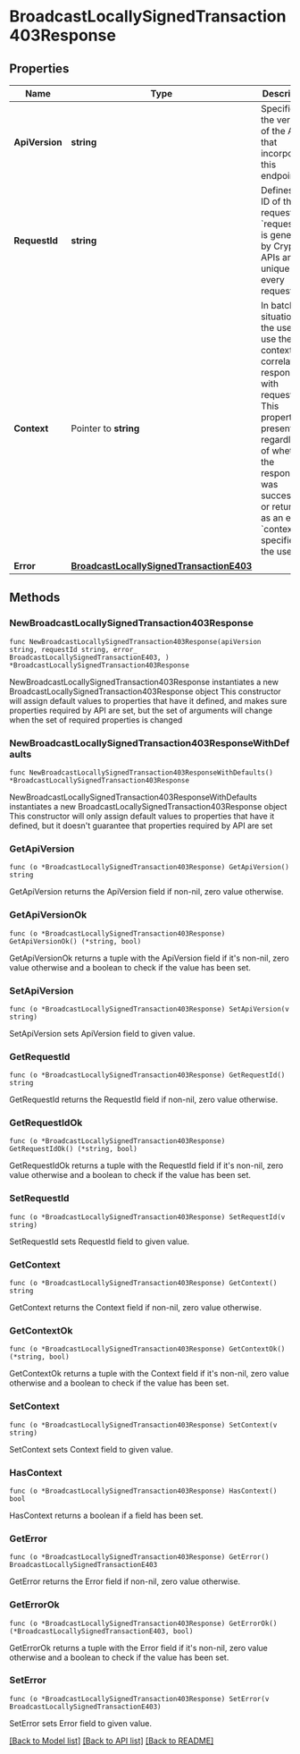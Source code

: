 # BroadcastLocallySignedTransaction403Response

## Properties

Name | Type | Description | Notes
------------ | ------------- | ------------- | -------------
**ApiVersion** | **string** | Specifies the version of the API that incorporates this endpoint. | 
**RequestId** | **string** | Defines the ID of the request. The &#x60;requestId&#x60; is generated by Crypto APIs and it&#39;s unique for every request. | 
**Context** | Pointer to **string** | In batch situations the user can use the context to correlate responses with requests. This property is present regardless of whether the response was successful or returned as an error. &#x60;context&#x60; is specified by the user. | [optional] 
**Error** | [**BroadcastLocallySignedTransactionE403**](BroadcastLocallySignedTransactionE403.md) |  | 

## Methods

### NewBroadcastLocallySignedTransaction403Response

`func NewBroadcastLocallySignedTransaction403Response(apiVersion string, requestId string, error_ BroadcastLocallySignedTransactionE403, ) *BroadcastLocallySignedTransaction403Response`

NewBroadcastLocallySignedTransaction403Response instantiates a new BroadcastLocallySignedTransaction403Response object
This constructor will assign default values to properties that have it defined,
and makes sure properties required by API are set, but the set of arguments
will change when the set of required properties is changed

### NewBroadcastLocallySignedTransaction403ResponseWithDefaults

`func NewBroadcastLocallySignedTransaction403ResponseWithDefaults() *BroadcastLocallySignedTransaction403Response`

NewBroadcastLocallySignedTransaction403ResponseWithDefaults instantiates a new BroadcastLocallySignedTransaction403Response object
This constructor will only assign default values to properties that have it defined,
but it doesn't guarantee that properties required by API are set

### GetApiVersion

`func (o *BroadcastLocallySignedTransaction403Response) GetApiVersion() string`

GetApiVersion returns the ApiVersion field if non-nil, zero value otherwise.

### GetApiVersionOk

`func (o *BroadcastLocallySignedTransaction403Response) GetApiVersionOk() (*string, bool)`

GetApiVersionOk returns a tuple with the ApiVersion field if it's non-nil, zero value otherwise
and a boolean to check if the value has been set.

### SetApiVersion

`func (o *BroadcastLocallySignedTransaction403Response) SetApiVersion(v string)`

SetApiVersion sets ApiVersion field to given value.


### GetRequestId

`func (o *BroadcastLocallySignedTransaction403Response) GetRequestId() string`

GetRequestId returns the RequestId field if non-nil, zero value otherwise.

### GetRequestIdOk

`func (o *BroadcastLocallySignedTransaction403Response) GetRequestIdOk() (*string, bool)`

GetRequestIdOk returns a tuple with the RequestId field if it's non-nil, zero value otherwise
and a boolean to check if the value has been set.

### SetRequestId

`func (o *BroadcastLocallySignedTransaction403Response) SetRequestId(v string)`

SetRequestId sets RequestId field to given value.


### GetContext

`func (o *BroadcastLocallySignedTransaction403Response) GetContext() string`

GetContext returns the Context field if non-nil, zero value otherwise.

### GetContextOk

`func (o *BroadcastLocallySignedTransaction403Response) GetContextOk() (*string, bool)`

GetContextOk returns a tuple with the Context field if it's non-nil, zero value otherwise
and a boolean to check if the value has been set.

### SetContext

`func (o *BroadcastLocallySignedTransaction403Response) SetContext(v string)`

SetContext sets Context field to given value.

### HasContext

`func (o *BroadcastLocallySignedTransaction403Response) HasContext() bool`

HasContext returns a boolean if a field has been set.

### GetError

`func (o *BroadcastLocallySignedTransaction403Response) GetError() BroadcastLocallySignedTransactionE403`

GetError returns the Error field if non-nil, zero value otherwise.

### GetErrorOk

`func (o *BroadcastLocallySignedTransaction403Response) GetErrorOk() (*BroadcastLocallySignedTransactionE403, bool)`

GetErrorOk returns a tuple with the Error field if it's non-nil, zero value otherwise
and a boolean to check if the value has been set.

### SetError

`func (o *BroadcastLocallySignedTransaction403Response) SetError(v BroadcastLocallySignedTransactionE403)`

SetError sets Error field to given value.



[[Back to Model list]](../README.md#documentation-for-models) [[Back to API list]](../README.md#documentation-for-api-endpoints) [[Back to README]](../README.md)


